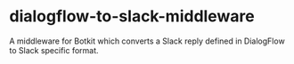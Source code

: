 # dialogflow-to-slack-middleware
A middleware for Botkit which converts a Slack reply defined in DialogFlow to Slack specific format. 
